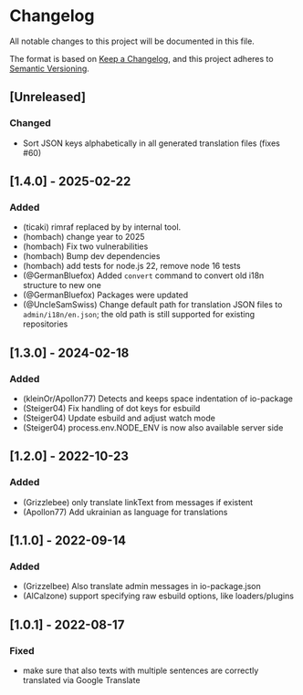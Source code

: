 # Changelog

All notable changes to this project will be documented in this file.

The format is based on [Keep a Changelog](https://keepachangelog.com/en/1.0.0/),
and this project adheres to [Semantic Versioning](https://semver.org/spec/v2.0.0.html).

## [Unreleased]

### Changed
- Sort JSON keys alphabetically in all generated translation files (fixes #60)

## [1.4.0] - 2025-02-22

### Added
- (ticaki) rimraf replaced by by internal tool.
- (hombach) change year to 2025
- (hombach) Fix two vulnerabilities
- (hombach) Bump dev dependencies
- (hombach) add tests for node.js 22, remove node 16 tests
- (@GermanBluefox) Added `convert` command to convert old i18n structure to new one
- (@GermanBluefox) Packages were updated
- (@UncleSamSwiss) Change default path for translation JSON files to `admin/i18n/en.json`; the old path is still supported for existing repositories

## [1.3.0] - 2024-02-18

### Added
- (kleinOr/Apollon77) Detects and keeps space indentation of io-package
- (Steiger04) Fix handling of dot keys for esbuild
- (Steiger04) Update esbuild and adjust watch mode
- (Steiger04) process.env.NODE_ENV is now also available server side

## [1.2.0] - 2022-10-23

### Added
- (Grizzlebee) only translate linkText from messages if existent
- (Apollon77) Add ukrainian as language for translations

## [1.1.0] - 2022-09-14

### Added
- (Grizzelbee) Also translate admin messages in io-package.json
- (AlCalzone) support specifying raw esbuild options, like loaders/plugins

## [1.0.1] - 2022-08-17

### Fixed
- make sure that also texts with multiple sentences are correctly translated via Google Translate